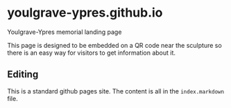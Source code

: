# youlgrave-ypres.github.io

Youlgrave-Ypres memorial landing page

This page is designed to be embedded on a QR code near the sculpture so there is an easy way for visitors to get information about it.

## Editing

This is a standard github pages site. The content is all in the `index.markdown` file.
